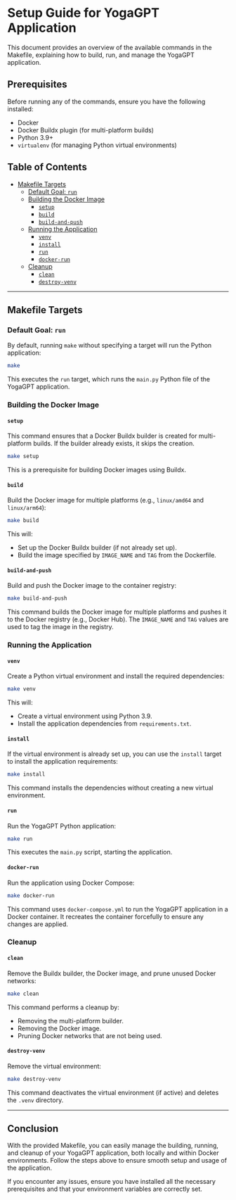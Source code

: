 # Setup Guide for YogaGPT Application

This document provides an overview of the available commands in the Makefile, explaining how to build, run, and manage the YogaGPT application.

## Prerequisites

Before running any of the commands, ensure you have the following installed:
- Docker
- Docker Buildx plugin (for multi-platform builds)
- Python 3.9+
- `virtualenv` (for managing Python virtual environments)

## Table of Contents

- [Makefile Targets](#makefile-targets)
  - [Default Goal: `run`](#default-goal-run)
  - [Building the Docker Image](#building-the-docker-image)
    - [`setup`](#setup)
    - [`build`](#build)
    - [`build-and-push`](#build-and-push)
  - [Running the Application](#running-the-application)
    - [`venv`](#venv)
    - [`install`](#install)
    - [`run`](#run)
    - [`docker-run`](#docker-run)
  - [Cleanup](#cleanup)
    - [`clean`](#clean)
    - [`destroy-venv`](#destroy-venv)

---

## Makefile Targets

### Default Goal: `run`

By default, running `make` without specifying a target will run the Python application:

```bash
make
```

This executes the `run` target, which runs the `main.py` Python file of the YogaGPT application.

### Building the Docker Image

#### `setup`

This command ensures that a Docker Buildx builder is created for multi-platform builds. If the builder already exists, it skips the creation.

```bash
make setup
```

This is a prerequisite for building Docker images using Buildx.

#### `build`

Build the Docker image for multiple platforms (e.g., `linux/amd64` and `linux/arm64`):

```bash
make build
```

This will:
- Set up the Docker Buildx builder (if not already set up).
- Build the image specified by `IMAGE_NAME` and `TAG` from the Dockerfile.

#### `build-and-push`

Build and push the Docker image to the container registry:

```bash
make build-and-push
```

This command builds the Docker image for multiple platforms and pushes it to the Docker registry (e.g., Docker Hub). The `IMAGE_NAME` and `TAG` values are used to tag the image in the registry.

### Running the Application

#### `venv`

Create a Python virtual environment and install the required dependencies:

```bash
make venv
```

This will:
- Create a virtual environment using Python 3.9.
- Install the application dependencies from `requirements.txt`.

#### `install`

If the virtual environment is already set up, you can use the `install` target to install the application requirements:

```bash
make install
```

This command installs the dependencies without creating a new virtual environment.

#### `run`

Run the YogaGPT Python application:

```bash
make run
```

This executes the `main.py` script, starting the application.

#### `docker-run`

Run the application using Docker Compose:

```bash
make docker-run
```

This command uses `docker-compose.yml` to run the YogaGPT application in a Docker container. It recreates the container forcefully to ensure any changes are applied.

### Cleanup

#### `clean`

Remove the Buildx builder, the Docker image, and prune unused Docker networks:

```bash
make clean
```

This command performs a cleanup by:
- Removing the multi-platform builder.
- Removing the Docker image.
- Pruning Docker networks that are not being used.

#### `destroy-venv`

Remove the virtual environment:

```bash
make destroy-venv
```

This command deactivates the virtual environment (if active) and deletes the `.venv` directory.

---

## Conclusion

With the provided Makefile, you can easily manage the building, running, and cleanup of your YogaGPT application, both locally and within Docker environments. Follow the steps above to ensure smooth setup and usage of the application.

If you encounter any issues, ensure you have installed all the necessary prerequisites and that your environment variables are correctly set.

